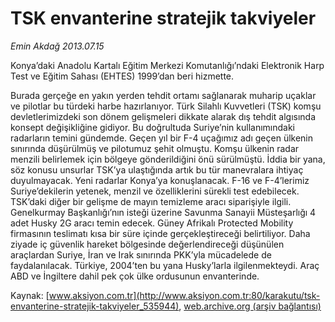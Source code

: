 # TSK envanterine stratejik takviyeler

*Emin Akdağ 2013.07.15*

<div class="pNewsDetailMainContent ctx_content" itemprop="articleBody">
 <p>
  Konya’daki Anadolu Kartalı Eğitim Merkezi Komutanlığı’ndaki Elektronik Harp Test ve Eğitim Sahası (EHTES) 1999’dan beri hizmette.
 </p>
 <p>
  Burada gerçeğe en yakın yerden tehdit ortamı sağlanarak muharip uçaklar ve pilotlar bu türdeki harbe hazırlanıyor. Türk Silahlı Kuvvetleri (TSK) komşu devletlerimizdeki son dönem gelişmeleri dikkate alarak dış tehdit algısında konsept değişikliğine gidiyor. Bu doğrultuda Suriye’nin kullanımındaki radarların temini gündemde. Geçen yıl bir F-4 uçağımız adı geçen ülkenin sınırında düşürülmüş ve pilotumuz şehit olmuştu. Komşu ülkenin radar menzili belirlemek için bölgeye gönderildiğini önü sürülmüştü. İddia bir yana, söz konusu unsurlar TSK’ya ulaştığında artık bu tür manevralara ihtiyaç duyulmayacak. Yeni radarlar Konya’ya konuşlanacak. F-16 ve F-4’lerimiz Suriye’dekilerin yetenek, menzil ve özelliklerini sürekli test edebilecek. TSK’daki diğer bir gelişme de mayın temizleme aracı siparişiyle ilgili. Genelkurmay Başkanlığı’nın isteği üzerine Savunma Sanayii Müsteşarlığı 4 adet Husky 2G aracı temin edecek. Güney Afrikalı Protected Mobility firmasının teslimatı kısa bir süre içinde gerçekleştireceği belirtiliyor. Daha ziyade iç güvenlik hareket bölgesinde değerlendireceği düşünülen araçlardan Suriye, İran ve Irak sınırında PKK’yla mücadelede de faydalanılacak. Türkiye, 2004’ten bu yana Husky’larla ilgilenmekteydi. Araç ABD ve İngiltere dahil pek çok ülke ordusunun envanterinde.
 </p>
</div>


Kaynak: [www.aksiyon.com.tr](http://www.aksiyon.com.tr:80/karakutu/tsk-envanterine-stratejik-takviyeler_535944), [web.archive.org (arşiv bağlantısı)](http://web.archive.org/web/20160303232427/http://www.aksiyon.com.tr:80/karakutu/tsk-envanterine-stratejik-takviyeler_535944)
